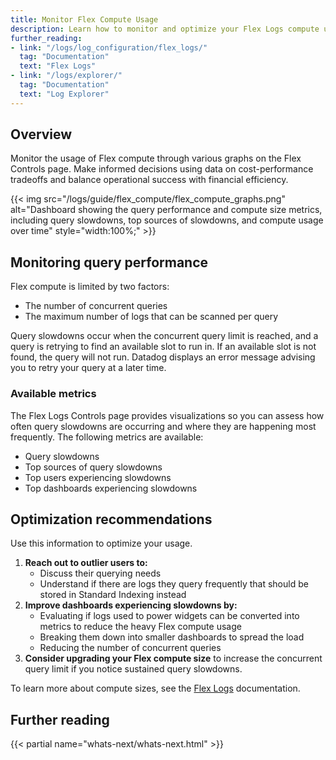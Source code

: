```yaml
---
title: Monitor Flex Compute Usage
description: Learn how to monitor and optimize your Flex Logs compute usage through query performance metrics and visualizations
further_reading:
- link: "/logs/log_configuration/flex_logs/"
  tag: "Documentation"
  text: "Flex Logs"
- link: "/logs/explorer/"
  tag: "Documentation"
  text: "Log Explorer"
---
```


## Overview

Monitor the usage of Flex compute through various graphs on the Flex Controls page. Make informed decisions using data on cost-performance tradeoffs and balance operational success with financial efficiency.

{{< img src="/logs/guide/flex_compute/flex_compute_graphs.png" alt="Dashboard showing the query performance and compute size metrics, including query slowdowns, top sources of slowdowns, and compute usage over time" style="width:100%;" >}}

## Monitoring query performance

Flex compute is limited by two factors:
- The number of concurrent queries
- The maximum number of logs that can be scanned per query

Query slowdowns occur when the concurrent query limit is reached, and a query is retrying to find an available slot to run in. If an available slot is not found, the query will not run. Datadog displays an error message advising you to retry your query at a later time.

### Available metrics

The Flex Logs Controls page provides visualizations so you can assess how often query slowdowns are occurring and where they are happening most frequently. The following metrics are available:
- Query slowdowns
- Top sources of query slowdowns
- Top users experiencing slowdowns
- Top dashboards experiencing slowdowns

## Optimization recommendations

Use this information to optimize your usage.

1. **Reach out to outlier users to:**
   - Discuss their querying needs
   - Understand if there are logs they query frequently that should be stored in Standard Indexing instead
1. **Improve dashboards experiencing slowdowns by:**
   - Evaluating if logs used to power widgets can be converted into metrics to reduce the heavy Flex compute usage
   - Breaking them down into smaller dashboards to spread the load
   - Reducing the number of concurrent queries
1. **Consider upgrading your Flex compute size** to increase the concurrent query limit if you notice sustained query slowdowns.

To learn more about compute sizes, see the [Flex Logs][1] documentation.

## Further reading

{{< partial name="whats-next/whats-next.html" >}}

[1]: /logs/log_configuration/flex_logs/